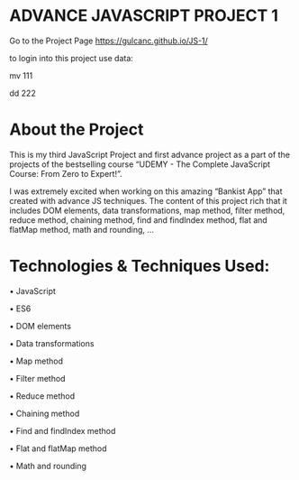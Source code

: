 # ADVANCE JAVASCRIPT PROJECT 1
Go to the Project Page
https://gulcanc.github.io/JS-1/

to login into this project use data:

mv 111 

dd 222

# About the Project
This is my third JavaScript Project and first advance project as a part of the projects of the bestselling course “UDEMY - The Complete JavaScript Course: From Zero to Expert!”.

I was extremely excited when working on this amazing “Bankist App” that created with advance JS techniques. The content of this project rich that it includes DOM elements, data transformations, map method, filter method, reduce method, chaining method, find and findIndex method, flat and flatMap method, math and rounding, …

# Technologies & Techniques Used:
• JavaScript

• ES6

• DOM elements

• Data transformations

• Map method

• Filter method

• Reduce method

• Chaining method

• Find and findIndex method

• Flat and flatMap method

• Math and rounding
